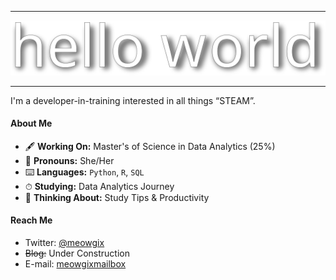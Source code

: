 -----------------------------------

![](/helloworld.svg)

-----------------------------------

I'm a developer-in-training interested in all things “STEAM”.

#### About Me
* 🖋 **Working On:** Master's of Science in Data Analytics (25%)
* 🤍 **Pronouns:** She/Her
* ⌨️ **Languages:** `Python`, `R`, `SQL`
* ⏱ **Studying:** Data Analytics Journey
* 💭 **Thinking About:** Study Tips & Productivity

#### Reach Me
* Twitter: [@meowgix](https://twitter.com/meowgix)
* ~~Blog:~~ Under Construction
* E-mail: [meowgixmailbox](mailto:meowgixmailbox@gmail.com?subject=[GitHub]%20Let's%20Chat)

